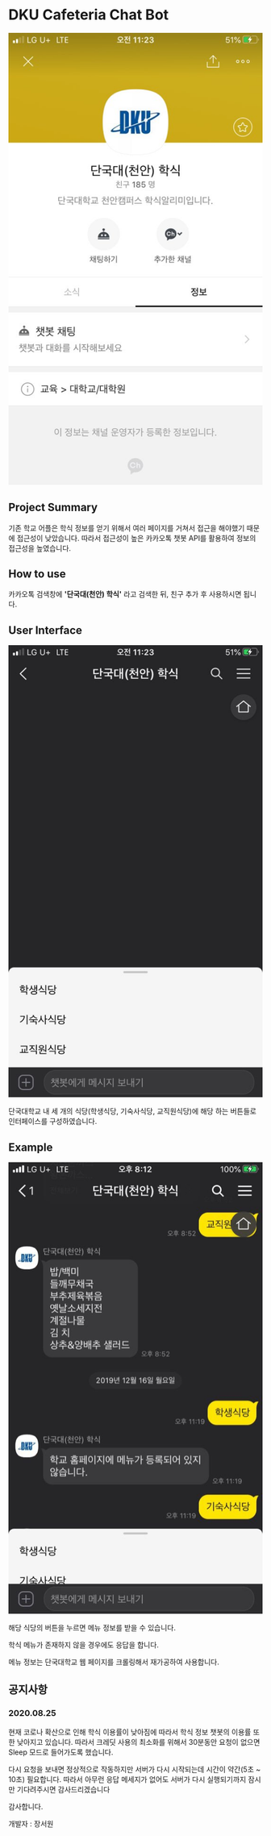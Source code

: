 # DKU Cafeteria Chat Bot

![profile](./content/assets/chatbot-profile.jpeg)

## Project Summary

기존 학교 어플은 학식 정보를 얻기 위해서 여러 페이지를 거쳐서 접근을 해야했기 때문에 접근성이 낮았습니다. 따라서 접근성이 높은 카카오톡 챗봇 API를 활용하여 정보의 접근성을 높였습니다.

## How to use

카카오톡 검색창에 **'단국대(천안) 학식'** 라고 검색한 뒤, 친구 추가 후 사용하시면 됩니다.

## User Interface

![UI](./content/assets/interface.jpeg)

단국대학교 내 세 개의 식당(학생식당, 기숙사식당, 교직원식당)에 해당 하는 버튼들로 인터페이스를 구성하였습니다.

## Example

![usage](./content/assets/example.jpeg)

해당 식당의 버튼을 누르면 메뉴 정보를 받을 수 있습니다.

학식 메뉴가 존재하지 않을 경우에도 응답을 합니다.

메뉴 정보는 단국대학교 웹 페이지를 크롤링해서 재가공하여 사용합니다.

## 공지사항

### 2020.08.25

현재 코로나 확산으로 인해 학식 이용률이 낮아짐에 따라서 학식 정보 챗봇의 이용률 또한 낮아지고 있습니다. 따라서 크레딧 사용의 최소화를 위해서 30분동안 요청이 없으면 Sleep 모드로 들어가도록 했습니다.

다시 요청을 보내면 정상적으로 작동하지만 서버가 다시 시작되는데 시간이 약간(5초 ~ 10초) 필요합니다. 따라서 아무런 응답 메세지가 없어도 서버가 다시 실행되기까지 잠시만 기다려주시면 감사드리겠습니다

감사합니다.

개발자 : 장서원
